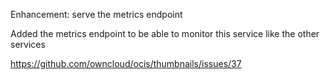 Enhancement: serve the metrics endpoint

Added the metrics endpoint to be able to monitor this service like the other services

https://github.com/owncloud/ocis/thumbnails/issues/37
